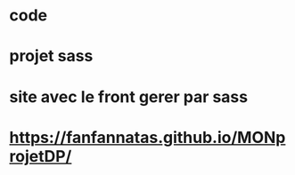 # code
# projet sass
# site avec le front gerer par sass
# https://fanfannatas.github.io/MONprojetDP/
